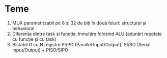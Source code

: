 # Teme

1. MUX parametrizabil pe 8 și 32 de biți în două feluri: structural și behavioral
2. Diferența dintre task si funcție, înmulțire folosind ALU (adunări repetate cu funcție și cu task)
3. Bistabil D cu N registre PI/PO (Parallel Input/Output), SI/SO (Serial Input/Output) + PISO/SIPO

